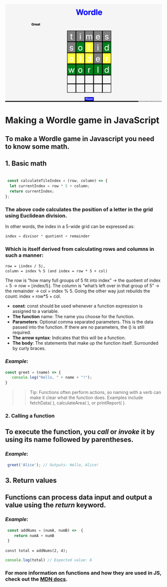![wordleboard](./wordle_mine.png)

# Making a Wordle game in JavaScript

## To make a Wordle game in Javascript you need to know some math.

## 1. Basic math

```javascript

 const calculateTileIndex = (row, column) => {
  let currentIndex = row * 5 + column;
  return currentIndex;
};

```
### The above code calculates the position of a letter in the grid using **Euclidean division**.  
In other words, the index in a 5-wide grid can be expressed as:

```javascript
index = divisor * quotient + remainder
```

### Which is itself derived from calculating rows and columns in such a manner:

```
row = ⌊index / 5⌋, 
column = index % 5 (and index = row * 5 + col) 
```


The row is “how many full groups of 5 fit into index” → the quotient of index ÷ 5 → row = ⌊index/5⌋.
The column is “what’s left over in that group of 5” → the remainder → col = index % 5.
Going the other way just rebuilds the count: index = row*5 + col.

- **const**: const should be used whenever a function expression is assigned to a variable.
- **The function** name: The name you choose for the function.
- **Parameters**: Optional comma separated parameters. This is the data passed into the function. If there are no parameters, the () is still required.
- **The arrow syntax**: Indicates that this will be a function.
- **The body**: The statements that make up the function itself. Surrounded by curly braces.

### ***Example***:

```javascript
const greet = (name) => {
   console.log("Hello, " + name + "!");
}
```

 >>Tip: Functions often perform actions, so naming with a verb can make it clear what the function does. Examples include fetchData( ), calculateArea( ), or printReport( ). 

### 2. Calling a function

## To execute the function, you *call* or *invoke* it by using its name followed by parentheses.

### ***Example***:

```javascript
 greet('Alice'); // Outputs: Hello, Alice!
 ```

## 3. Return values

## Functions can process data input and output a value using the *return* keyword.

### ***Example***: 

```javascript
 const addNums = (numA, numB) =>  {
    return numA + numB
 }

 ```

`const total = addNums(2, 4);`

```javascript
console.log(total) // Expected value: 6
```

### For more information on functions and how they are used in JS, check out the [MDN docs](https://developer.mozilla.org/en-US/docs/Web/JavaScript/Guide/Functions). 
